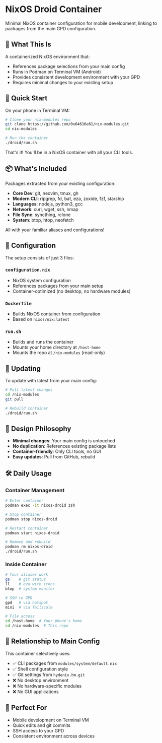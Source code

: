 # NixOS Droid Container

Minimal NixOS container configuration for mobile development, linking to packages from the main GPD configuration.

## 📱 What This Is

A containerized NixOS environment that:
- References package selections from your main config
- Runs in Podman on Terminal VM (Android)
- Provides consistent development environment with your GPD
- Requires minimal changes to your existing setup

## 🚀 Quick Start

On your phone in Terminal VM:

```bash
# Clone your nix-modules repo
git clone https://github.com/0x64616e61/nix-modules.git
cd nix-modules

# Run the container
./droid/run.sh
```

That's it! You'll be in a NixOS container with all your CLI tools.

## 📦 What's Included

Packages extracted from your existing configuration:
- **Core Dev**: git, neovim, tmux, gh
- **Modern CLI**: ripgrep, fd, bat, eza, zoxide, fzf, starship
- **Languages**: nodejs, python3, gcc
- **Network**: curl, wget, ssh, nmap
- **File Sync**: syncthing, rclone
- **System**: btop, htop, neofetch

All with your familiar aliases and configurations!

## 📝 Configuration

The setup consists of just 3 files:

### `configuration.nix`
- NixOS system configuration
- References packages from your main setup
- Container-optimized (no desktop, no hardware modules)

### `Dockerfile`
- Builds NixOS container from configuration
- Based on `nixos/nix:latest`

### `run.sh`
- Builds and runs the container
- Mounts your home directory at `/host-home`
- Mounts the repo at `/nix-modules` (read-only)

## 🔄 Updating

To update with latest from your main config:

```bash
# Pull latest changes
cd /nix-modules
git pull

# Rebuild container
./droid/run.sh
```

## 🎯 Design Philosophy

- **Minimal changes**: Your main config is untouched
- **No duplication**: References existing package lists
- **Container-friendly**: Only CLI tools, no GUI
- **Easy updates**: Pull from GitHub, rebuild

## 🛠️ Daily Usage

### Container Management
```bash
# Enter container
podman exec -it nixos-droid zsh

# Stop container
podman stop nixos-droid

# Restart container
podman start nixos-droid

# Remove and rebuild
podman rm nixos-droid
./droid/run.sh
```

### Inside Container
```bash
# Your aliases work
gs    # git status
ll    # eza with icons
btop  # system monitor

# SSH to GPD
gpd   # via hotspot
mini  # via Tailscale

# File access
cd /host-home  # Your phone's home
cd /nix-modules  # This repo
```

## 🔗 Relationship to Main Config

This container selectively uses:
- ✅ CLI packages from `modules/system/default.nix`
- ✅ Shell configuration style
- ✅ Git settings from `hydenix.hm.git`
- ❌ No desktop environment
- ❌ No hardware-specific modules
- ❌ No GUI applications

## 📱 Perfect For

- Mobile development on Terminal VM
- Quick edits and git commits
- SSH access to your GPD
- Consistent environment across devices